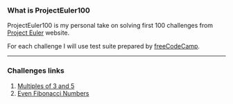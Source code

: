 ### What is ProjectEuler100
ProjectEuler100 is my personal take on solving first 100 challenges from [Project Euler](https://projecteuler.net) website.

For each challenge I will use test suite prepared by [freeCodeCamp](https://www.freecodecamp.org/learn/coding-interview-prep/project-euler/).

---

### Challenges links
1. [Multiples of 3 and 5](https://github.com/adamgora/ProjectEuler100/tree/master/src/P001_MultipliesOf3And5)
2. [Even Fibonacci Numbers](https://github.com/adamgora/ProjectEuler100/tree/master/src/P002_EvenFibonacciNumbers)